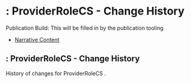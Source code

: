 # : ProviderRoleCS - Change History

Publication Build: This will be filled in by the publication tooling

* [Narrative Content](CodeSystem-ProviderRoleCS.html)

## : ProviderRoleCS - Change History

History of changes for ProviderRoleCS .